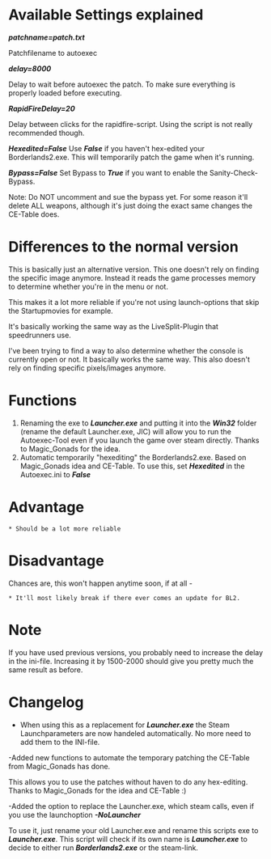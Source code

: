 # Available Settings explained
***patchname=patch.txt***

Patchfilename to autoexec

***delay=8000***

Delay to wait before autoexec the patch. To make sure everything is properly loaded before executing.

***RapidFireDelay=20***

Delay between clicks for the rapidfire-script. Using the script is not really recommended though.

***Hexedited=False***
Use ***False*** if you haven't hex-edited your Borderlands2.exe. This will temporarily patch the game when it's running.

***Bypass=False***
Set Bypass to ***True*** if you want to enable the Sanity-Check-Bypass.

Note: Do NOT uncomment and sue the bypass yet. For some reason it'll delete ALL weapons, although it's just doing the exact same changes the CE-Table does.

# Differences to the normal version
This is basically just an alternative version.
This one doesn't rely on finding the specific image anymore. Instead it reads the game processes memory to determine whether you're in the menu or not.

This makes it a lot more reliable if you're not using launch-options that skip the Startupmovies for example.

It's basically working the same way as the LiveSplit-Plugin that speedrunners use.

I've been trying to find a way to also determine whether the console is currently open or not. It basically works the same way. This also doesn't rely on finding specific pixels/images anymore.

# Functions
1. Renaming the exe to ***Launcher.exe*** and putting it into the ***Win32*** folder (rename the default Launcher.exe, JIC) will allow you to run the Autoexec-Tool even if you launch the game over steam directly. Thanks to Magic_Gonads for the idea.
2. Automatic temporarily "hexediting" the Borderlands2.exe. Based on Magic_Gonads idea and CE-Table. To use this, set ***Hexedited*** in the Autoexec.ini to ***False***

# Advantage
    * Should be a lot more reliable
# Disadvantage
Chances are, this won't happen anytime soon, if at all - 
    
    * It'll most likely break if there ever comes an update for BL2.

# Note
If you have used previous versions, you probably need to increase the delay in the ini-file. Increasing it by 1500-2000 should give you pretty much the same result as before.


# Changelog
- When using this as a replacement for ***Launcher.exe*** the Steam Launchparameters are now handeled automatically. No more need to add them to the INI-file.

-Added new functions to automate the temporary patching the CE-Table from Magic_Gonads has done.

This allows you to use the patches without haven to do any hex-editing. Thanks to Magic_Gonads for the idea and CE-Table :)

-Added the option to replace the Launcher.exe, which steam calls, even if you use the launchoption ***-NoLauncher*** 

To use it, just rename your old Launcher.exe and rename this scripts exe to ***Launcher.exe***. This script will check if its own name is ***Launcher.exe*** to decide to either run ***Borderlands2.exe*** or the steam-link.
